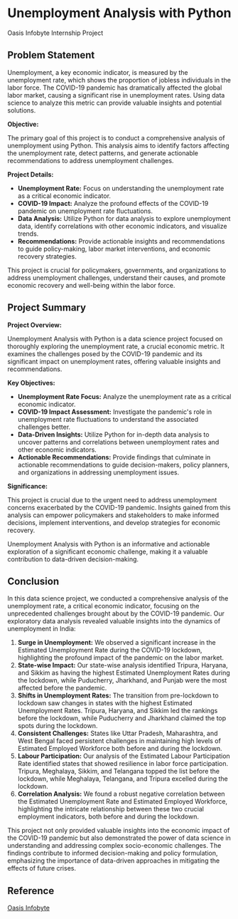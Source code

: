 # Unemployment Analysis with Python
Oasis Infobyte Internship Project
## Problem Statement

Unemployment, a key economic indicator, is measured by the unemployment rate, which shows the proportion of jobless individuals in the labor force. The COVID-19 pandemic has dramatically affected the global labor market, causing a significant rise in unemployment rates. Using data science to analyze this metric can provide valuable insights and potential solutions.

**Objective:**

The primary goal of this project is to conduct a comprehensive analysis of unemployment using Python. This analysis aims to identify factors affecting the unemployment rate, detect patterns, and generate actionable recommendations to address unemployment challenges.

**Project Details:**

- **Unemployment Rate:** Focus on understanding the unemployment rate as a critical economic indicator.
- **COVID-19 Impact:** Analyze the profound effects of the COVID-19 pandemic on unemployment rate fluctuations.
- **Data Analysis:** Utilize Python for data analysis to explore unemployment data, identify correlations with other economic indicators, and visualize trends.
- **Recommendations:** Provide actionable insights and recommendations to guide policy-making, labor market interventions, and economic recovery strategies.

This project is crucial for policymakers, governments, and organizations to address unemployment challenges, understand their causes, and promote economic recovery and well-being within the labor force.

## Project Summary

**Project Overview:**

Unemployment Analysis with Python is a data science project focused on thoroughly exploring the unemployment rate, a crucial economic metric. It examines the challenges posed by the COVID-19 pandemic and its significant impact on unemployment rates, offering valuable insights and recommendations.

**Key Objectives:**

- **Unemployment Rate Focus:** Analyze the unemployment rate as a critical economic indicator.
- **COVID-19 Impact Assessment:** Investigate the pandemic's role in unemployment rate fluctuations to understand the associated challenges better.
- **Data-Driven Insights:** Utilize Python for in-depth data analysis to uncover patterns and correlations between unemployment rates and other economic indicators.
- **Actionable Recommendations:** Provide findings that culminate in actionable recommendations to guide decision-makers, policy planners, and organizations in addressing unemployment issues.

**Significance:**

This project is crucial due to the urgent need to address unemployment concerns exacerbated by the COVID-19 pandemic. Insights gained from this analysis can empower policymakers and stakeholders to make informed decisions, implement interventions, and develop strategies for economic recovery.

Unemployment Analysis with Python is an informative and actionable exploration of a significant economic challenge, making it a valuable contribution to data-driven decision-making.

## Conclusion
In this data science project, we conducted a comprehensive analysis of the unemployment rate, a critical economic indicator, focusing on the unprecedented challenges brought about by the COVID-19 pandemic. Our exploratory data analysis revealed valuable insights into the dynamics of unemployment in India:

1. **Surge in Unemployment:** We observed a significant increase in the Estimated Unemployment Rate during the COVID-19 lockdown, highlighting the profound impact of the pandemic on the labor market.
2. **State-wise Impact:** Our state-wise analysis identified Tripura, Haryana, and Sikkim as having the highest Estimated Unemployment Rates during the lockdown, while Puducherry, Jharkhand, and Punjab were the most affected before the pandemic.
3. **Shifts in Unemployment Rates:** The transition from pre-lockdown to lockdown saw changes in states with the highest Estimated Unemployment Rates. Tripura, Haryana, and Sikkim led the rankings before the lockdown, while Puducherry and Jharkhand claimed the top spots during the lockdown.
4. **Consistent Challenges:** States like Uttar Pradesh, Maharashtra, and West Bengal faced persistent challenges in maintaining high levels of Estimated Employed Workforce both before and during the lockdown.
5. **Labour Participation:** Our analysis of the Estimated Labour Participation Rate identified states that showed resilience in labor force participation. Tripura, Meghalaya, Sikkim, and Telangana topped the list before the lockdown, while Meghalaya, Telangana, and Tripura excelled during the lockdown.
6. **Correlation Analysis:** We found a robust negative correlation between the Estimated Unemployment Rate and Estimated Employed Workforce, highlighting the intricate relationship between these two crucial employment indicators, both before and during the lockdown.

This project not only provided valuable insights into the economic impact of the COVID-19 pandemic but also demonstrated the power of data science in understanding and addressing complex socio-economic challenges. The findings contribute to informed decision-making and policy formulation, emphasizing the importance of data-driven approaches in mitigating the effects of future crises.

## Reference
[Oasis Infobyte](https://oasisinfobyte.com/)
